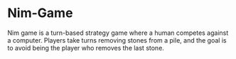 # Nim-Game
 Nim game is a turn-based strategy game where a human competes against a computer. Players take turns removing stones from a pile, and the goal is to avoid being the player who removes the last stone.
